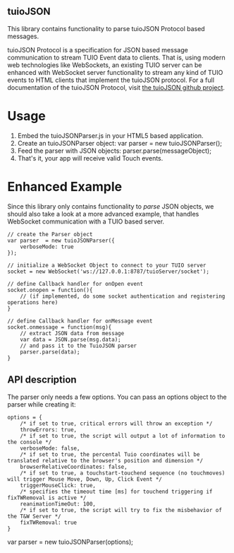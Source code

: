 ## tuioJSON

This library contains functionality to parse tuioJSON Protocol based messages.

tuioJSON Protocol is a specification for JSON based message communication to stream TUIO Event data to clients. That is, using modern web technologies like WebSockets, an existing TUIO server can be enhanced with WebSocket server functionality to stream any kind of TUIO events to HTML clients that implement the tuioJSON protocol. For a full documentation of the tuioJSON Protocol, visit [the tuioJSON github project](https://github.com/raffael-me/tuioJSON-Protocol).

# Usage

1. Embed the tuioJSONParser.js in your HTML5 based application.
2. Create an tuioJSONParser object:
	var parser	= new tuioJSONParser();
3. Feed the parser with JSON objects:
	parser.parse(messageObject);
4. That's it, your app will receive valid Touch events.

# Enhanced Example
Since this library only contains functionality to *parse* JSON objects, we should also take a look at a more advanced example, that handles WebSocket communication with a TUIO based server.

	// create the Parser object
	var parser	= new tuioJSONParser({
		verboseMode: true
	});
	
	// initialize a WebSocket Object to connect to your TUIO server
	socket = new WebSocket('ws://127.0.0.1:8787/tuioServer/socket');
	
	// define Callback handler for onOpen event
	socket.onopen = function(){
		// (if implemented, do some socket authentication and registering operations here)
	}
	
	// define Callback handler for onMessage event
	socket.onmessage = function(msg){
		// extract JSON data from message
		var data = JSON.parse(msg.data);
		// and pass it to the TuioJSON parser
		parser.parse(data);
	}

## API description

The parser only needs a few options. You can pass an options object to the parser while creating it:

	options = {
		/* if set to true, critical errors will throw an exception */
		throwErrors: true,
		/* if set to true, the script will output a lot of information to the console */
		verboseMode: false,
		/* if set to true, the percental Tuio coordinates will be translated relative to the browser's position and dimension */
		browserRelativeCoordinates: false,
		/* if set to true, a touchstart-touchend sequence (no touchmoves) will trigger Mouse Move, Down, Up, Click Event */
		triggerMouseClick: true,
		/* specifies the timeout time [ms] for touchend triggering if fixTWRemoval is active */
		reanimationTimeOut: 100,
		/* if set to true, the script will try to fix the misbehavior of the T&W Server */
		fixTWRemoval: true
	}

var parser	= new tuioJSONParser(options);